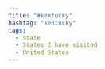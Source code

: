 ```yaml
---
title: "#kentucky"
hashtag: "kentucky"
tags:
  - State
  - States I have visited
  - United States
---
```

